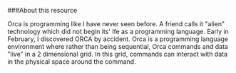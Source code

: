 ###About this resource

Orca is programming like I have never seen before. A friend calls it "alien" technology which did not begin its' lfe as a programming language.
Early in February, I discovered ORCA by accident. Orca is a programming language environment where rather than being sequential, Orca commands and data "live" in a 2 dimensional grid.
In this grid, commands can interact with data in the physical space around the command.
